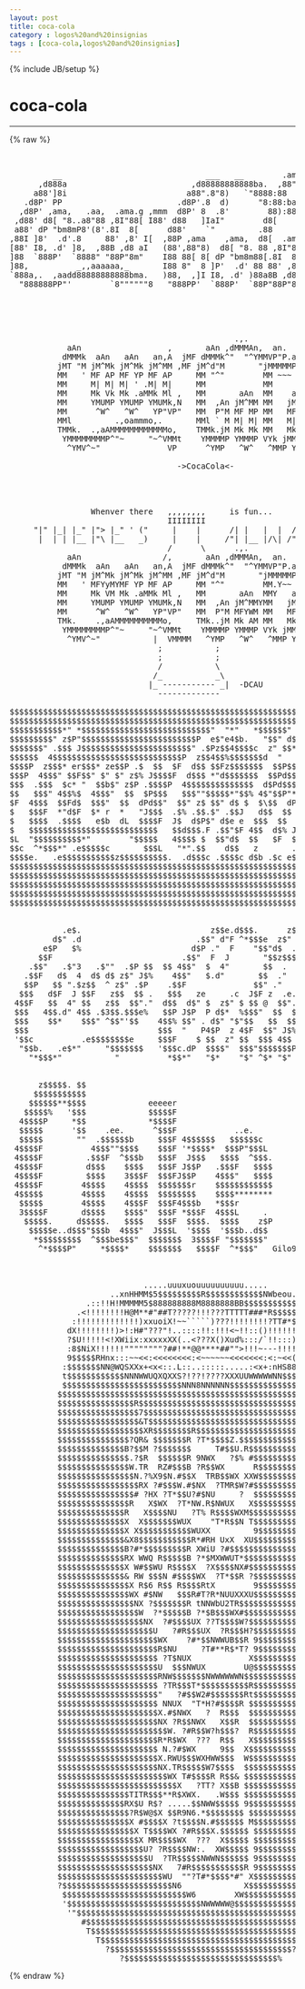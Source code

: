```yaml
---
layout: post
title: coca-cola
category : logos%20and%20insignias
tags : [coca-cola,logos%20and%20insignias]
---
```

{% include JB/setup %}
# coca-cola
---
{% raw %}
<pre>


         __                              ___   __        .ama     ,
      ,d888a                          ,d88888888888ba.  ,88&quot;I)   d
     a88&#039;]8i                         a88&quot;.8&quot;8)   `&quot;8888:88  &quot; _a8&#039;
   .d8P&#039; PP                        .d8P&#039;.8  d)      &quot;8:88:baad8P&#039;
  ,d8P&#039; ,ama,   .aa,  .ama.g ,mmm  d8P&#039; 8  .8&#039;        88):888P&#039;
 ,d88&#039; d8[ &quot;8..a8&quot;88 ,8I&quot;88[ I88&#039; d88   ]IaI&quot;        d8[         Normand
 a88&#039; dP &quot;bm8mP8&#039;(8&#039;.8I  8[      d88&#039;    `&quot;         .88          Veilleux
,88I ]8&#039;  .d&#039;.8     88&#039; ,8&#039; I[  ,88P ,ama    ,ama,  d8[  .ama.g
[88&#039; I8, .d&#039; ]8,  ,88B ,d8 aI   (88&#039;,88&quot;8)  d8[ &quot;8. 88 ,8I&quot;88[
]88  `888P&#039;  `8888&quot; &quot;88P&quot;8m&quot;    I88 88[ 8[ dP &quot;bm8m88[.8I  8[
]88,          _,,aaaaaa,_       I88 8&quot;  8 ]P&#039;  .d&#039; 88 88&#039; ,8&#039; I[
`888a,.  ,aadd88888888888bma.   )88,  ,]I I8, .d&#039; )88a8B ,d8 aI
  &quot;888888PP&quot;&#039;        `8&quot;&quot;&quot;&quot;&quot;&quot;8   &quot;888PP&#039;  `888P&#039;  `88P&quot;88P&quot;8m&quot;





                                               .,.            k
            aAn                  ,       aAn ,dMMMAn,  an.   JM
           dMMMk  aAn   aAn   an,A  jMF dMMMk^&quot;  &quot;^YMMVP&quot;P.aAV&quot;
          jMT &quot;M jM^Mk jM^Mk jM^MM ,MF jM^d&quot;M       &quot;jMMMMMP^
          MM   &#039; MF AP MF YP MF AP     MM &quot;^&quot;        MM ~~~
          MM     M| M| M| &#039; .M| M|     MM            MM       ,
          MM     Mk Vk Mk .aMMk Ml ,   MM       aAn  MM    an,A
          MM     YMUMP YMUMP YMUMk,N   MM  ,An jM^MM MM   jMMMM
          MM      ^W^   ^W^   YP&quot;VP&quot;   MM  P&quot;M MF MP MM   MF AP
          MMl         .,oammmo,.       MMl ` M M| M| MM   M| M|
          TMMk.  .,aAMMMMMMMMMMMMo,    TMMk.jM Mk Mk MM   Mk Ml ,
           YMMMMMMMMP^&quot;~     &quot;~^VMMt    YMMMMP YMMMP VYk jMMMMk,M
            ^YMV^~&quot;              VP      ^YMP   ^W^   ^MMP YP&quot;VP&quot;  -Row

                                   -&gt;CocaCola&lt;-




                 Whenver there   ,,,,,,,,     is fun...
                                 IIIIIIII
     &quot;|&quot; |_| |_&quot; |&quot;&gt; |_&quot; &#039; (&quot;     |    |      /| |   |  |  /| \ / (&quot;
      |  | | |__ |&quot;\ |__   _)     |    |     /&quot;| |__ |/\| /&quot;|  |  _)
                                 /      \      .,.            k
            aAn                 /,       aAn ,dMMMAn,  an.   JM
           dMMMk  aAn   aAn   an,A  jMF dMMMk^&quot;  &quot;^YMMVP&quot;P.aAV&quot;
          jMT &quot;M jM^Mk jM^Mk jM^MM ,MF jM^d&quot;M       &quot;jMMMMMP^
          MM   &#039; MFYyMYMF YP MF AP     MM &quot;^&quot;        MM.Y~~
          MM     Mk VM Mk .aMMk Ml ,   MM       aAn  MMY   an,A
          MM     YMUMP YMUMP YMUMk,N   MM  ,An jM^MMYMM   jMMMM
          MM      ^W^   ^W^   YP&quot;VP&quot;   MM  P&quot;M MFYWM MM   MF AP
          TMk.    .,aAMMMMMMMMMMo,     TMk..jM Mk AM MM   Mk Ml ,
           YMMMMMMMMP^&quot;~     &quot;~^VMMt    YMMMMP YMMMP VYk jMMMMk,M
            ^YMV^~&quot;           |  VMMMM   ^YMP   ^W^   ^MMP YP&quot;VP&quot;  -Row
                               ;           ; 
                               ;           ;
                               /           \
                              /_           _\               
                             |_ ----------- _|  -DCAU
                               -------------

$$$$$$$$$$$$$$$$$$$$$$$$$$$$$$$$$$$$$$$$$$$$$$$$$$$$$$$$$$$$$$$$$$$$$$$$$$$$
$$$$$$$$$$$$$$$$$$$$$$$$$$$$$$$$$$$$$$$$$$$$$$$$$$$$$$$$$$$$$$$$$$$$$$$$$$$$
$$$$$$$$$$$*&quot; *$$$$$$$$$$$$$$$$$$$$$$$$$$$&quot;  &quot;*&quot;   *$$$$$$&quot; ^$$$&quot;$$$$$$$$$$$
$$$$$$$$$&quot; z$P&quot;$$$$$$$$$$$$$$$$$$$$$$$$P  e$&quot;e4$b.   &quot;$$&quot; d$ $P $$$$$$$$$$$$
$$$$$$$&quot; .$$$ J$$$$$$$$$$$$$$$$$$$$$$$&quot; .$Pz$$4$$$$c  z&quot; $$*&quot; z$$$$$$$$$$$$$
$$$$$$  4$$$$$$$$$$$$$$$$$$$$$$$$$$$P  z$$4$$%$$$$$$$d  &quot;   z$$$$$$$$$$$$$$$
$$$$P  z$$$* er$$$* ze$$P .$  $$  $F  d$$ $$Fz$$$$$$$  $$P$$$$$$$$$$$$$$$$$$
$$$P  4$$$&quot; $$F$$&quot; $&quot; $&quot; z$% J$$$$F  d$$$ *&quot;d$$$$$$$  $$Pd$$$$$$$$$$$$$$$$$$
$$$  .$$$  $c* &quot;  $$b$&quot; z$P .$$$$P  4$$$$$$$$$$$$$$  d$Pd$$$$$$$$$$$$$$$$$$$
$$   $$$&quot; 4$$%$  4$$$&quot;  $$  $P$$$   $$$&quot;&quot;$$$$$*&quot;$$% 4$&quot;$$P&quot;*&quot;&quot;$$$$$$$$$$$$$$
$F  4$$$  $$Fd$  $$$&quot;  $$  dPd$$&quot;  $$&quot; z$ $$&quot; d$ $  $\$$  dP 4$$$$$$$$$$$$$$
$   $$$F  *&quot;d$F  $* r  *   &quot;J$$$  .$% .$$.$&quot; .$$J   d$$  $$  $$$$$$$$$$$$$$$
$   $$$$  .$$$$   e$b  dL  $$$$F  J$  d$P$&quot; d$e e  $$$  $$  $$$$$$$$$$$$$$$$
$   $$$$$$$$$$$$$$$$$$$$$$$$$$$   $$d$$$.F .$$&quot;$F 4$$  d$% J$J$$$$$$$$$$$$$$
$L  &quot;$$$$$$$$$$*&quot;        &quot;$$$$$   4$$$$ $  $$&quot;d$  $$   $F  $.$$$$$$$$$$$$$$$
$$c  ^*$$$*&quot; .e$$$$$c       $$$L   &quot;*&quot;.$$    d$$   z       .$$$$$$$$$$$$$$$$
$$$$e.   .e$$$$$$$$$$$z$$$$$$$$$$.  .d$$$c .$$$$c d$b .$c e$$$$$$$$$$$$$$$$$
$$$$$$$$$$$$$$$$$$$$$$$$$$$$$$$$$$$$$$$$$$$$$$$$$$$$$$$$$$$$$$$$$$$$$$$$$$$$
$$$$$$$$$$$$$$$$$$$$$$$$$$$$$$$$$$$$$$$$$$$$$$$$$$$$$$$$$$$$$$$$$$$$$$$$$$$$
$$$$$$$$$$$$$$$$$$$$$$$$$$$$$$$$$$$$$$$$$$$$$$$$$$$$$$$$$$$$$$$$$$$$$$$$$$$$
$$$$$$$$$$$$$$$$$$$$$$$$$$$$$$$$$$$$$$$$$$$$$$$$$$$$$$$$$$$$$$$$$$$$$$$$$$$$
$$$$$$$$$$$$$$$$$$$$$$$$$$$$$$$$$$$$$$$$$$$$$$$$$$$$$$$$$$$$$$$$$$$Gilo94&#039;$$
                                                                            
                                                                            
           .e$.                           z$$e.d$$$.      z$b   z           
         d$&quot; .d                        .$$&quot; d&quot;F ^*$$$e  z$&quot; $ .$            
       e$P   $%                       d$P .&quot;  F    &quot;$$&quot;d$  .e$&quot;             
      $$F                           .$$&quot;  F  J       &quot;$$z$$$&quot;               
    .$$&quot;   .$&quot;3   .$&quot;&quot;  .$P $$  $$ 4$$&quot;  $  4&quot;       $$  .                  
   .$$F   d$  4  d$ d$ z$&quot; J$%    4$$&quot;   $.d&quot;       $$  .&quot;                  
   $$P   $$ &quot;.$z$$  ^ z$&quot; .$P    .$$F              $$&quot; .&quot;                   
  $$$   d$F  J $$F   z$$  $$ .   $$$   ze     .c  J$F z  .e.ze              
 4$$F   $$  4&quot; $$   z$$  $$&quot;.&quot;  d$$  d$&quot; $  z$&quot; $ $$ @  $$&quot;.$F              
 $$$   4$$.d&quot; 4$$ .$3$$.$$$e%   $$P J$P  P d$*  %$$$&quot;  $$  $$               
 $$$    $$*    $$$&quot; ^$$&quot;&#039;$$    4$$% $$&quot; . d$&quot; &quot;$&quot;$$   $$  $$                
 $$$                           $$$  &quot;   P4$P  z 4$F  $$&quot; J$% %              
 &#039;$$c          .e$$$$$$$$e     $$$F    $ $$  z&quot; $$  $$$ 4$$ P               
  &quot;$$b.   .e$*&quot;     &quot;$$$$$$$   &#039;$$$c.dP  $$$$&quot;  $$$&quot;$$$$$$$P                
    &quot;*$$$*&quot;           &quot;          *$$*&quot;   &quot;$*    &quot;$&quot; ^$* &quot;$&quot;   Gilo94&#039;              
                                                                            
                                                                  
      z$$$$$. $$                                                  
     $$$$$$$$$$$                                                  
    $$$$$$**$$$$             eeeeer                               
   $$$$$%   &#039;$$$             $$$$$F                               
  4$$$$P     *$$             *$$$$F                               
  $$$$$      &#039;$$    .ee.      ^$$$F            ..e.               
  $$$$$       &quot;&quot;  .$$$$$$b     $$$F 4$$$$$$   $$$$$$c             
 4$$$$F          4$$$&quot;&quot;$$$$    $$$F &#039;*$$$$*  $$$P&quot;$$$L            
 4$$$$F         .$$$F  ^$$$b   $$$F  J$$$   $$$$  ^$$$.           
 4$$$$F         d$$$    $$$$   $$$F J$$P   .$$$F   $$$$           
 4$$$$F         $$$$    3$$$F  $$$FJ$$P    4$$$&quot;   $$$$           
 4$$$$F        4$$$$    4$$$$  $$$$$$$r    $$$$$$$$$$$$           
 4$$$$$        4$$$$    4$$$$  $$$$$$$$    $$$$********           
  $$$$$        4$$$$    4$$$F  $$$F4$$$b   *$$$r                  
  3$$$$F       d$$$$    $$$$&quot;  $$$F *$$$F  4$$$L     .            
   $$$$$.     d$$$$$.   $$$$   $$$F  $$$$.  $$$$    z$P           
    $$$$$e..d$$$&quot;$$$b  4$$$&quot;  J$$$L  &#039;$$$$  &#039;$$$b..d$$            
     *$$$$$$$$$  ^$$$be$$$&quot;  $$$$$$$  3$$$$F &quot;$$$$$$$&quot;            
      ^*$$$$P&quot;     *$$$$*    $$$$$$$   $$$$F  ^*$$$&quot;   Gilo94



                            .....uuuxuouuuuuuuuuu.....
                     ..xnHHMM$5$$$$$$$$$R$$$$$$$$$$$$NWbeou..
                .::!!H!MMMMM5$888888888M8888888BB$$$$$$$$$$$$Neu.
              .&lt;!!!!!!!!H@M**#&quot;##T?????!!!???TTTTT###*R$$$$$$$$$$Nu
             :!!!!!!!!!!!!!)xxuoiX!~~`````)???!!!!!!!!?TT#*$$$$$$$$k
            dX!!!!!!!!)&gt;!:H#&quot;???&quot;!..::::!!:!!!&lt;~!!::()!!!!!!?T*$$$$R
            ?$U!!!!!&lt;!XWiix:xxxxxXX(..&lt;???X()Xud%:::/`!!:::)!!!?T*#)
            :8$NiX!!!!!!&quot;&quot;&quot;&quot;&quot;&quot;&quot;&quot;?##!**@@****##&quot;&quot;&gt;!!!~---!!!!!&lt;!!XxH6
            9$$$$$RHnx:::~~&lt;&lt;:&lt;&lt;&lt;&lt;&lt;&lt;&lt;&lt;:&lt;~~~~~~&lt;&lt;&lt;&lt;&lt;&lt;&lt;:&lt;:~&lt;&lt;(:xHX88$$k
           :$$$$$$$NN@WQSXXx+&lt;x&lt;::.L::..:::::.....:&lt;x+:nHS88NN$$$$$$$
           t$$$$$$$$$$$$NNNWWUQXQXXS?!??!????XXXUUWWWWWNN$$$$$$$$$$$$L
           $$$$$$$$$$$$$$$$$$$$$$$$$NNN8NNNNNN$$$$$$$$$$$$$$$$$$$$$$$$
          $$$$$$$$$$$$$$$$$$$$$$$$$$$$$$$$$$$$$$$$$$$$$$$$$$$$$$$$$$$$&gt;
          $$$$$$$$$$$$$$$$R$$$$$$$$$$$$$$$$$$$$$$$$$$$$$$$$$$$$$$$$$$$k
          $$$$$$$$$$$$$$$$$7$$$$$$$$$$$$$$$$$$$$$$$$$$$$$$$$$$$$$$$$$$$
          $$$$$$$$$$$$$$$$$&amp;T$$$$$$$$$$$$$$$$$$$$$$$$$$$$$$$$$$$$$$$$$$
          $$$$$$$$$$$$$$$$$$XR$$$$$$$$R$$$$$$$$$$$$$$$$$$$$$$$$$$$$$$$$
          $$$$$$$$$$$$$$$?QR&amp; $$$$$$$R ?T*$$$$Z.$$$$$$$$$$$$$$$$$$$$$$$
          $$$$$$$$$$$$$$B?$$M ?$$$$$$$     T#$$U.R$$$$$$$$$$$$$$$$$$$$$
          $$$$$$$$$$$$$$$.?$R  $$$$$$R 9NWX   ?$% #$$$$$$$$$$$$$$$$$$$$
          $$$$$$$$$$$$$$$W.TR  RZ#$$$B ?R$$WX      R$$$$$$$$$$$$$$$$$$$
          $$$$$$$$$$$$$$$$N.?%X9$N.#$$X  TRB$$WX XXW$$$$$$$$$$$$$$$$$$$
          $$$$$$$$$$$$$$$$$RX ?#$$$W.#$NX  ?TMR$W?#$$$$$$$$$$$$$$$$$$$$
          $$$$$$$$$$$$$$$$# ?HX ?T*$$U?#$NU     ?  $$$$$$$$$$$$$$$$$$$$
          $$$$$$$$$$$$$$$R   X$WX  ?T*NW.R$NWUX   X$$$$$$$$$$$$$$$$$$$$
          $$$$$$$$$$$$$$R   X$$$$NU   ?T% R$$$$WXM$$$$$$$$$$$$$$$$$$$$$
          $$$$$$$$$$$$$$X  X$$$$$$$WUX    &quot;T*R$$N T$$$$$$$$$$$$$$$$$$$$
          $$$$$$$$$$$$$$X X$$$$$$$$$$$WUXX         9$$$$$$$$$$$$$$$$$$$
          $$$$$$$$$$$$$$&amp;X8$$$$$$$$$$$R*#RH UxX  XU$$$$$$$$$$$$$$$$$$$$
          $$$$$$$$$$$$$$B?#*$$$$$$$$$R XWiU ?#$$$$$$$$$$$$$$$$$$$$$$$$$
          $$$$$$$$$$$$$$RX WWQ R$$$$$B ?*$MXWWUT*$$$$$$$$$$$$$$$$$$$$$$
          $$$$$$$$$$$$$$X W#$$WU R$$$$X  ?X$$$$NX#$$$$$$$$$$$$$$$$$$$$$
          $$$$$$$$$$$$$$&amp; RW $$$N #$$$$WX  ?T*$$R ?$$$$$$$$$$$$$$$$$$$$
          $$$$$$$$$$$$$$$X R$6 R$$ R$$$$RtX        9$$$$$$$$$$$$$$$$$$$
          $$$$$$$$$$$$$$$WX #$NW   $$$R#T?R*NUUXXXU$$$$$$$$$$$$$$$$$$$$
          $$$$$$$$$$$$$$$$NX ?$$$$$$$R tNNWbU2TR$$$$$$$$$$$$$$$$$$$$$$$
          $$$$$$$$$$$$$$$$$W  ?*$$$$$B ?*$B$$$WX#$$$$$$$$$$$$$$$$$$$$$$
          $$$$$$$$$$$$$$$$$$NX  ?#$$$$UX ??T$$$$W?$$$$$$$$$$$$$$$$$$$$$
          $$$$$$$$$$$$$$$$$$$$U   ?#R$$$UX  ?R$$$H?$$$$$$$$$$$$$$$$$$$$
          $$$$$$$$$$$$$$$$$$$$$WX    ?#*$$NWWUB$$R 9$$$$$$$$$$$$$$$$$$$
          $$$$$$$$$$$$$$$$$$$$$R$NU     ?T#**R$*T? 9$$$$$$$$$$$$$$$$$$$
          $$$$$$$$$$$$$$$$$$$$$ ?T$NUX            X$$$$$$$$$$$$$$$$$$$$
          $$$$$$$$$$$$$$$$$$$$$U  $$$NWUX        U@$$$$$$$$$$$$$$$$$$$$
          $$$$$$$$$$$$$$$$$$$$$RNW$$$$$$$NWWWWWWN$$$$$$$$$$$$$$$$$$$$$$
          $$$$$$$$$$$$$$$$$$$$$ ?TR$$$T*$$$$$$$$$$R$$$$$$$$$$$$$$$$$$$$
          $$$$$$$$$$$$$$$$$$$$$&quot;   ?#$$W2#$$$$$$$Rt$$$$$$$$$$$$$$$$$$$$
          $$$$$$$$$$$$$$$$$$$$$ NNUX  &quot;T*H?#$$$$R $$$$$$$$$$$$$$$$$$$$$
          $$$$$$$$$$$$$$$$$$$$$X.#$NWX   ?  R$$$  $$$$$$$$$$$$$$$$$$$$$
          $$$$$$$$$$$$$$$$$$$$$NX ?R$$NWX   X$$R  $$$$$$$$$$$$$$$$$$$$$
          $$$$$$$$$$$$$$$$$$$$$$$W. ?#R$$W?h$$$?  R$$$$$$$$$$$$$$$$$$$$
          $$$$$$$$$$$$$$$$$$$$$R*R$WX  ???  R$$   X$$$$$$$$$$$$$$$$$$$$
          $$$$$$$$$$$$$$$$$$$$$ N.?#$WX     9$$  X$$$$$$$$$$$$$$$$$$$$$
          $$$$$$$$$$$$$$$$$$$$$X.RWU$$$WXHWW$$$  W$$$$$$$$$$$$$$$$$$$$$
          $$$$$$$$$$$$$$$$$$$$$NX.TR$$$$$W7$$$$  $$$$$$$$$$$$$$$$$$$$$$
          $$$$$$$$$$$$$$$$$$$$$$$WX T#$$$$R R$$&amp; $$$$$$$$$$$$$$$$$$$$$$
          $$$$$$$$$$$$$$$$$$$$$$$$$X   ?TT? X$$B $$$$$$$$$$$$$$$$$$$$$$
          $$$$$$$$$$$$$$$TITR$$$**R$XWX.   .W$$$ $$$$$$$$$$$$$$$$$$$$$$
          $$$$$$$$$$$$$$RX$U R$? .....$$NWW$$$$$ 9$$$$$$$$$$$$$$$$$$$$$
          $$$$$$$$$$$$$$$?R$W@$X $$R9N6.*$$$$$$$$ $$$$$$$$$$$$$$$$$$$$$
          $$$$$$$$$$$$$$$X #$$$$X ?t$$$$N.#$$$$$$ M$$$$$$$$$$$$$$$$$$$$
          $$$$$$$$$$$$$$$$X T$$$$WX ?#R$$$X.$$$$$$ $$$$$$$$$$$$$$$$$$$$
          $$$$$$$$$$$$$$$$$X MR$$$$WX  ???  X$$$$$ $$$$$$$$$$$$$$$$$$$$
          $$$$$$$$$$$$$$$$$$U? ?R$$$$NW:.  XW$$$$$ 9$$$$$$$$$$$$$$$$$$$
          $$$$$$$$$$$$$$$$$$$U  ?TR$$$$$NWWN$$$$$$ 9$$$$$$$$$$$$$$$$$$$
          $$$$$$$$$$$$$$$$$$$$NX   7#R$$$$$$$$$$$R 9$$$$$$$$$$$$$$$$$$$
          $$$$$$$$$$$$$$$$$$$$$$WU  &quot;&quot;?T#*$$$$*#&quot; X$$$$$$$$$$$$$$$$$$$&quot;
          ?$$$$$$$$$$$$$$$$$$$$$$$N6             X$$$$$$$$$$$$$$$$$$$F
           $$$$$$$$$$$$$$$$$$$$$$$$$$W6        XW$$$$$$$$$$$$$$$$$$$$
           &#039;$$$$$$$$$$$$$$$$$$$$$$$$$$$$NWWWWW@$$$$$$$$$$$$$$$$$$$$$&quot;
            &#039;&quot;$$$$$$$$$$$$$$$$$$$$$$$$$$$$$$$$$$$$$$$$$$$$$$$$$$$$R&quot;
               #$$$$$$$$$$$$$$$$$$$$$$$$$$$$$$$$$$$$$$$$$$$$$$$$$#
                T$$$$$$$$$$$$$$$$$$$$$$$$$$$$$$$$$$$$$$$$$$$$$$$
                  T$$$$$$$$$$$$$$$$$$$$$$$$$$$$$$$$$$$$$$$$$$?
                    ?$$$$$$$$$$$$$$$$$$$$$$$$$$$$$$$$$$$$$$?
                       ?$$$$$$$$$$$$$$$$$$$$$$$$$$$$$$$$%   Brian D. Quick </pre>
{% endraw %}
